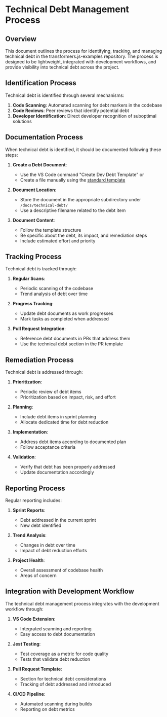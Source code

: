 # Technical Debt Management Process

## Overview

This document outlines the process for identifying, tracking, and managing technical debt in the transformers.js-examples repository. The process is designed to be lightweight, integrated with development workflows, and provide visibility into technical debt across the project.

## Identification Process

Technical debt is identified through several mechanisms:

1. **Code Scanning**: Automated scanning for debt markers in the codebase
2. **Code Reviews**: Peer reviews that identify potential debt
3. **Developer Identification**: Direct developer recognition of suboptimal solutions

## Documentation Process

When technical debt is identified, it should be documented following these steps:

1. **Create a Debt Document**:
   - Use the VS Code command "Create Dev Debt Template" or
   - Create a file manually using the [standard template](../../.github/instructions/format_dev_debt_docs.instructions.md)

2. **Document Location**:
   - Store the document in the appropriate subdirectory under `/docs/technical-debt/`
   - Use a descriptive filename related to the debt item

3. **Document Content**:
   - Follow the template structure
   - Be specific about the debt, its impact, and remediation steps
   - Include estimated effort and priority

## Tracking Process

Technical debt is tracked through:

1. **Regular Scans**:
   - Periodic scanning of the codebase
   - Trend analysis of debt over time

2. **Progress Tracking**:
   - Update debt documents as work progresses
   - Mark tasks as completed when addressed

3. **Pull Request Integration**:
   - Reference debt documents in PRs that address them
   - Use the technical debt section in the PR template

## Remediation Process

Technical debt is addressed through:

1. **Prioritization**:
   - Periodic review of debt items
   - Prioritization based on impact, risk, and effort

2. **Planning**:
   - Include debt items in sprint planning
   - Allocate dedicated time for debt reduction

3. **Implementation**:
   - Address debt items according to documented plan
   - Follow acceptance criteria

4. **Validation**:
   - Verify that debt has been properly addressed
   - Update documentation accordingly

## Reporting Process

Regular reporting includes:

1. **Sprint Reports**:
   - Debt addressed in the current sprint
   - New debt identified

2. **Trend Analysis**:
   - Changes in debt over time
   - Impact of debt reduction efforts

3. **Project Health**:
   - Overall assessment of codebase health
   - Areas of concern

## Integration with Development Workflow

The technical debt management process integrates with the development workflow through:

1. **VS Code Extension**:
   - Integrated scanning and reporting
   - Easy access to debt documentation

2. **Jest Testing**:
   - Test coverage as a metric for code quality
   - Tests that validate debt reduction

3. **Pull Request Template**:
   - Section for technical debt considerations
   - Tracking of debt addressed and introduced

4. **CI/CD Pipeline**:
   - Automated scanning during builds
   - Reporting on debt metrics
